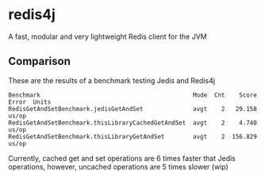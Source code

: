 # redis4j
A fast, modular and very lightweight Redis client for the JVM

## Comparison
These are the results of a benchmark testing Jedis and Redis4j
```
Benchmark                                           Mode  Cnt    Score   Error  Units
RedisGetAndSetBenchmark.jedisGetAndSet              avgt    2   29.158          us/op
RedisGetAndSetBenchmark.thisLibraryCachedGetAndSet  avgt    2    4.740          us/op
RedisGetAndSetBenchmark.thisLibraryGetAndSet        avgt    2  156.829          us/op
```
Currently, cached get and set operations are 6 times faster that Jedis operations, however,
uncached operations are 5 times slower (wip)